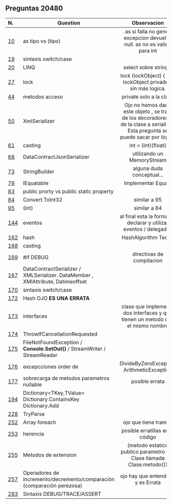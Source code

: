 ## Preguntas **20480**


| N. | Question | Observacion
| :--- | --- | :---:
| [10](./10/) | as tipo vs (tipo) | . as si falla no genera excepcion devuelve null.   as no es valido para int
| [19](./10/)  | sintaxis switch/case
| [20](./20/) | LINQ | select sobre string[]
| [27](./27/readme.md) | lock | lock (lockObject) { .... } lockObject privado y sin más logica.
| [44](./44/) | metodos acceso | private solo a la clase
| [50](./50/) | XmlSerializer | Ojo no hemos dado este objeto , se trata de los decoradores [] de la clase a serializar. Esta pregunta se puede sacar por lógica
| [61](./61/) | casting | int = (int)(float)   
| [68](./68/) | DataContractJsonSerializer | utilizando un MemoryStream   
| [73](./73/) | StringBuilder | alguna duda conceptual...    
| [78](./78/) | IEquatable | Implementar Equals    
| [83](./83/) | public prorty vs public static property |      
| [84](./84/) |  Convert.ToInt32 | similar a 95    
| [95](./95/) | (int) | similar a 84    
| [144](./144/) | eventos | al final esta la forma de declarar y utilizar eventos / delegados  
| [162](./162/) | hash  |  HashAlgorithm Teoria
| [168](./168/) | casting |    
| [169](./169/) | #if DEBUG | directivas de compilacion 
| [167](./167)  | DataContractSerializer / XMLSerializer. DataMember , XMlAttribute, Datimeoffset 
| [170](./170/) | sintaxis switch/case |    
| [172](./172/) | Hash  OJO __ES UNA ERRATA__|  
| [173](./173/) | interfaces | clase que implementa dos interfaces y que tienen un metodo con el mismo nombre  
| [174](./174/) | ThrowIfCancellationRequested |   
| [175](./175/) | FileNotFoundException / __Console.SetOut()__ / StreamWriter / StreamReader |   
| [176](./176/) | excepcciones order de | DivideByZeroException  ArithmeticException    
| [177](./177/) | sobrecarga de metodos parametros nullable | posible errata    
| [194](./194/) | Dictionary<TKey,TValue> Dictionary.ContainsKey Dictionary.Add  |     
| [228](./228/) | TryParse |    
| [252](./252/) | Array foreach | ojo que tiene trampa    
| [253](./253/) | herencia |  posible erratillas en el código   
| [255](./255/) | Metodos de extension |  (metodo estatico publico  parametro this Clase  llamada Clase.metodo())
| [257](./257/) | Operadores de incremento/decremento/comparación (comparación perezosa) | ojo hay que entenderlo y es Errata    
| [283](./283/) | Sintaxis DEBUG/TRACE/ASSERT |     














